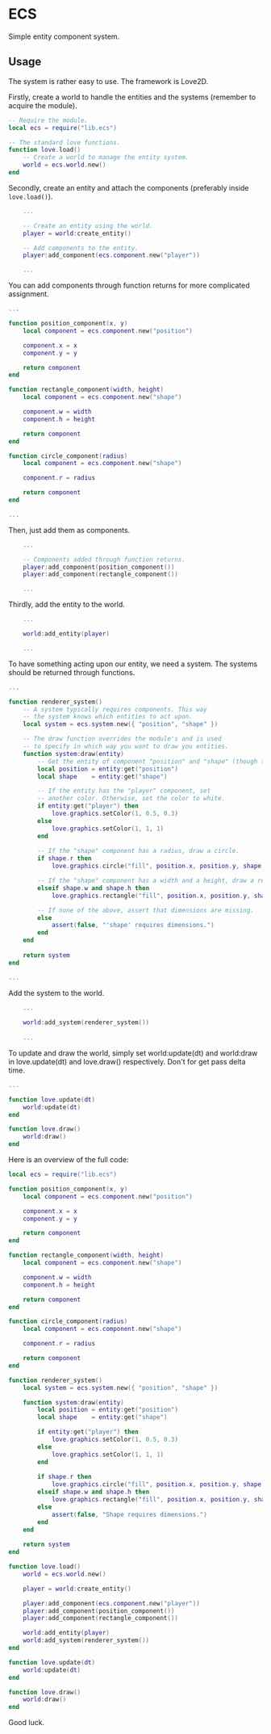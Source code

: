 # ECS

Simple entity component system.

## Usage

The system is rather easy to use. The framework is Love2D.

Firstly, create a world to handle the entities and the systems (remember to acquire the module).

```Lua 
-- Require the module.
local ecs = require("lib.ecs")

-- The standard love functions.
function love.load()
	-- Create a world to manage the entity system.
	world = ecs.world.new()
end
```

Secondly, create an entity and attach the components (preferably inside `love.load()`).

```Lua 
	...

	-- Create an entity using the world.
	player = world:create_entity()

	-- Add components to the entity.
	player:add_component(ecs.component.new("player"))

	...
```

You can add components through function returns for more complicated assignment.

```Lua
...

function position_component(x, y)
	local component = ecs.component.new("position")

	component.x = x
	component.y = y

	return component
end

function rectangle_component(width, height)
	local component = ecs.component.new("shape")

	component.w = width
	component.h = height

	return component
end

function circle_component(radius)
	local component = ecs.component.new("shape")

	component.r = radius

	return component
end

...
```

Then, just add them as components.

```Lua 
	...

	-- Components added through function returns.
	player:add_component(position_component())
	player:add_component(rectangle_component())

	...
```

Thirdly, add the entity to the world.


```Lua
	...

	world:add_entity(player)

	...
```

To have something acting upon our entity, we need a system. The systems should be returned through functions.

```Lua
...

function renderer_system()
	-- A system typically requires components. This way
	-- the system knows which entities to act upon.
	local system = ecs.system.new({ "position", "shape" })

	-- The draw function overrides the module's and is used 
	-- to specify in which way you want to draw you entities.
	function system:draw(entity)
		-- Get the entity of component "position" and "shape" (though they may be the same).
		local position = entity:get("position")
		local shape    = entity:get("shape")

		-- If the entity has the "player" component, set 
		-- another color. Otherwise, set the color to white.
		if entity:get("player") then
			love.graphics.setColor(1, 0.5, 0.3)
		else
			love.graphics.setColor(1, 1, 1)
		end
	
		-- If the "shape" component has a radius, draw a circle.
		if shape.r then
			love.graphics.circle("fill", position.x, position.y, shape.r)

		-- If the "shape" component has a width and a height, draw a rectangle.
		elseif shape.w and shape.h then
			love.graphics.rectangle("fill", position.x, position.y, shape.w, shape.h)

		-- If none of the above, assert that dimensions are missing.
		else
			assert(false, "'shape' requires dimensions.")
		end
	end
	
	return system
end

...
```

Add the system to the world.

```Lua
	...
	
	world:add_system(renderer_system())
	
	...
```

To update and draw the world, simply set world:update(dt) and world:draw in love.update(dt) and love.draw() respectively. Don't for get pass delta time.

```Lua
...

function love.update(dt)
	world:update(dt)
end

function love.draw()
	world:draw()
end

```

Here is an overview of the full code:

```Lua
local ecs = require("lib.ecs")

function position_component(x, y)
	local component = ecs.component.new("position")

	component.x = x
	component.y = y

	return component
end

function rectangle_component(width, height)
	local component = ecs.component.new("shape")

	component.w = width
	component.h = height

	return component
end

function circle_component(radius)
	local component = ecs.component.new("shape")

	component.r = radius

	return component
end

function renderer_system()
	local system = ecs.system.new({ "position", "shape" })

	function system:draw(entity)
		local position = entity:get("position")
		local shape    = entity:get("shape")

		if entity:get("player") then
			love.graphics.setColor(1, 0.5, 0.3)
		else
			love.graphics.setColor(1, 1, 1)
		end
	
		if shape.r then
			love.graphics.circle("fill", position.x, position.y, shape.r)
		elseif shape.w and shape.h then
			love.graphics.rectangle("fill", position.x, position.y, shape.w, shape.h)
		else
			assert(false, "Shape requires dimensions.")
		end
	end
	
	return system
end

function love.load()
	world = ecs.world.new()

	player = world:create_entity()

	player:add_component(ecs.component.new("player"))
	player:add_component(position_component())
	player:add_component(rectangle_component())

	world:add_entity(player)
	world:add_system(renderer_system())
end

function love.update(dt)
	world:update(dt)
end

function love.draw()
	world:draw()
end

```

Good luck.

